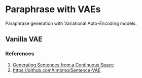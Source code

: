 # Paraphrase with VAEs
Paraphrase generation with Variational Auto-Encoding models.

## Vanilla VAE

### References  
1. [Generating Sentences from a Continuous Space](https://arxiv.org/pdf/1511.06349.pdf)
2. https://github.com/timbmg/Sentence-VAE
